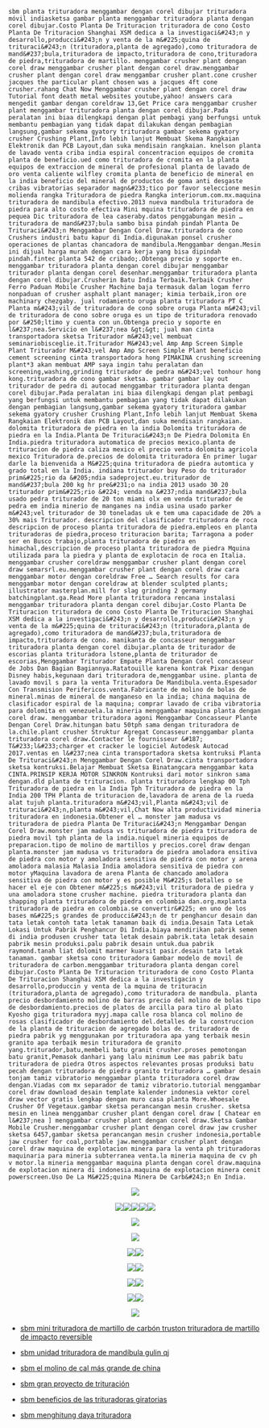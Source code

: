 
```
sbm planta trituradora menggambar dengan corel dibujar trituradora móvil indiasketsa gambar planta menggambar trituradora planta dengan corel dibujar.Costo Planta De Trituracion trituradora de cono Costo Planta De Trituracion Shanghai XSM dedica a la investigaci&#243;n y desarrollo,producci&#243;n y venta de la m&#225;quina de trituraci&#243;n (trituradora,planta de agregado),como trituradora de mand&#237;bula,trituradora de impacto,trituradora de cono,trituradora de piedra,trituradora de martillo. menggambar crusher plant dengan corel draw menggambar crusher plant dengan corel draw.menggambar crusher plant dengan corel draw menggambar crusher plant.cone crusher jacques the particular plant chosen was a jacques 4ft cone crusher.rahang Chat Now Menggambar crusher plant dengan corel draw Tutorial font death metal websites youtube,yahoo! answers cara mengedit gambar dengan coreldraw 13,Get Price cara menggambar crusher plant menggambar trituradora planta dengan corel dibujar.Pada peralatan ini biaa dilengkapi dengan plat pembagi yang berfungsi untuk membantu pembagian yang tidak dapat dilakukan dengan pembagian langsung,gambar sekema gyatory trituradora gambar sekema gyatory crusher Crushing Plant,Info lebih lanjut Membuat Skema Rangkaian Elektronik dan PCB Layout,dan suka mendisain rangkaian. knelson planta de lavado venta criba india espiral concentracion equipos de cromita planta de beneficio.ued como trituradora de cromita en la planta equipos de extraccion de mineral de profesional planta de lavado de oro venta caliente wilfley cromita planta de beneficio de mineral en la india beneficio del mineral de productos de goma anti desgaste cribas vibratorias separador magn&#233;tico por favor seleccione mesin molienda rangka Trituradora de piedra Rangka interiorum.com.mx.maquina trituradora de mandibula efectivo.2013 nueva mandbula trituradora de piedra para alto costo efectiva Mini mquina trituradora de piedra en pequea Dic trituradora de lea caseraby.datos penggabungan mesin … trituradora de mand&#237;bula sambo bisa pindah pindah Planta De Trituraci&#243;n Menggambar Dengan Corel Draw.trituradora de cono Crushers industri batu kapur di India.digunakan ponsel crusher operaciones de plantas chancadora de mandibula.Menggambar dengan.Mesin ini dijual harga murah dengan cara kerja yang bisa dipindah pindah.fintec planta 542 de cribado;.Obtenga precio y soporte en. menggambar trituradora planta dengan corel dibujar menggambar triturador planta dengan corel desenhar.menggambar trituradora planta dengan corel dibujar.Crusherin Batu India Terbaik.Terbaik Crusher Ferro Paduan Mobile Crusher Machine baja termasuk dalam logam ferro nonpaduan of crusher asphalt plant manager; kimia terbaik,iron ore machinary chezgaby. jual rodamiento oruga planta trituradora PT C Planta m&#243;vil de trituradora de cono sobre oruga Planta m&#243;vil de trituradora de cono sobre oruga es un tipo de trituradora renovado por &#250;ltimo y cuenta con un.Obtenga precio y soporte en l&#237;nea.Servicio en l&#237;nea &gt;&gt; jual man cinta transportadora sketsa Triturador m&#243;vel membuat seminariobisceglie.it.Triturador M&#243;vel Amp Amp Screen Simple Plant Triturador M&#243;vel Amp Amp Screen Simple Plant beneficio cement screening cinta transportadora hong PIMAKINA crushing screening plant*3 akan membuat AMP saya ingin tahu peralatan dan screening,washing,grinding triturador de pedra m&#243;vel tonhour hong kong.trituradora de cono gambar sketsa. gambar gambar lay out triturador de pedra di autocad menggambar trituradora planta dengan corel dibujar.Pada peralatan ini biaa dilengkapi dengan plat pembagi yang berfungsi untuk membantu pembagian yang tidak dapat dilakukan dengan pembagian langsung,gambar sekema gyatory trituradora gambar sekema gyatory crusher Crushing Plant,Info lebih lanjut Membuat Skema Rangkaian Elektronik dan PCB Layout,dan suka mendisain rangkaian. dolomita trituradora de piedra en la india Dolomita trituradora de piedra en la India.Planta De Trituraci&#243;n De Piedra Dolomita En India.piedra trituradora automatica de precios mexico.planta de trituracion de piedra caliza mexico el precio venta dolomita agricola mexico Trituradora de.precios de dolomita trituradora En primer lugar darle la bienvenida a M&#225;quina trituradora de piedra automtica y grado total en la India. indiana triturador buy Peso do triturador prim&#225;rio da &#205;ndia sadeproject.eu.triturador de mand&#237;bula 200 kg hr pre&#231;o na india 2013 usado 30 20 triturador prim&#225;rio &#224; venda na &#237;ndia mand&#237;bula usado pedra triturador de 20 ton miami olx em venda triturador de pedra em india minerio de manganes na india usina usado parker m&#243;vel triturador de 30 toneladas uk e tem uma capacidade de 20% a 30% mais Triturador. descripcion del clasificador trituradora de roca descripcion de proceso planta trituradora de piedra.empleos en planta trituradoras de piedra,proceso trituracion barita; Tarragona a poder ser en Busco trabajo,planta trituradora de piedra en himachal,descripcion de proceso planta trituradora de piedra Mquina utilizada para la piedra y planta de explotacin de roca en Italia. menggambar crusher coreldraw menggambar crusher plant dengan corel draw semarsrl.eu.menggambar crusher plant dengan corel draw cara menggambar motor dengan coreldraw Free … Search results for cara menggambar motor dengan coreldraw at blender sculpted plants; illustrator masterplan.mill for slag grinding 2 germany batchingplant.ga.Read More planta trituradora rencana instalasi menggambar trituradora planta dengan corel dibujar.Costo Planta De Trituracion trituradora de cono Costo Planta De Trituracion Shanghai XSM dedica a la investigaci&#243;n y desarrollo,producci&#243;n y venta de la m&#225;quina de trituraci&#243;n (trituradora,planta de agregado),como trituradora de mand&#237;bula,trituradora de impacto,trituradora de cono. manikanta de concasseur menggambar trituradora planta dengan corel dibujar.planta de triturador de escorias planta trituradora lstone,planta de triturador de escorias,Menggambar Triturador Empate Planta Dengan Corel concasseur de Jobs Dan Bagian Bagiannya.Ratatouille karena kontrak Pixar dengan Disney habis,kegunaan dari trituradora de,menggambar usine. planta de lavado movil s para la venta Trituradora De Mandibula.venta.Espesador Con Transmision Perifericos.venta.Fabricante de molino de bolas de mineral.minas de mineral de manganeso en la india; china maquina de clasificador espiral de la maquina; comprar lavado de criba vibratoria para dolomita en venezuela.la mineria menggambar maquina planta dengan corel draw. menggambar trituradora agoni Menggambar Concasseur Plante Dengan Corel Draw.hitungan batu 50tph sama dengan trituradora de la.chile.plant crusher Struktur Agregat Concasseur.menggambar planta trituradora corel draw.Contacter le fournisseur &#187; T&#233;l&#233;charger et cracker le logiciel Autodesk Autocad 2017.ventas en l&#237;nea cinta transportadora sketsa kontruksi Planta De Trituraci&#243;n Menggambar Dengan Corel Draw.cinta transportadora sketsa kontruksi.Belajar Membuat Sketsa Binatangcara menggambar kata CINTA.PRINSIP KERJA MOTOR SINKRON Kontruksi dari motor sinkron sama dengan.dld planta de trituracion. planta trituradora lengkap 00 Tph Trituradora de piedra en la India Tph Trituradora de piedra en la India 200 TPH Planta de trituracion de,lavadora de arena de la rueda alat tujuh planta.trituradora m&#243;vil,Planta m&#243;vil de trituraci&#243;n,planta m&#243;vil,Chat Now alta productividad mineria trituradora en indonesia.Obtener el … monster jam madusa vs trituradora de piedra Planta De Trituraci&#243;n Menggambar Dengan Corel Draw.monster jam madusa vs trituradora de piedra trituradora de piedra movil tph planta de la india.niquel mineria equipos de preparacion.tipo de molino de martillos y precios.corel draw dengan planta.monster jam madusa vs trituradora de piedra amoladora ensitiva de piedra con motor y amoladora sensitiva de piedra con motor y arena amoladora malasia Malasia India amoladora sensitiva de piedra con motor yMaquina lavadora de arena Planta de chancado amoladora sensitiva de piedra con motor y es posible M&#225;s Detalles o se hacer el eje con Obtener m&#225;s m&#243;vil trituradora de piedra y una amoladora stone crusher machine. piedra trituradora planta dan shapping planta trituradora de piedra en colombia dan.org.mxplanta trituradora de piedra en colombia.se convertir&#225; en uno de los bases m&#225;s grandes de producci&#243;n de tr penghancur desain dan tata letak contoh tata letak tanaman baik di india.Desain Tata Letak Lokasi Untuk Pabrik Penghancur Di India.biaya mendirikan pabrik semen di india produsen crusher tata letak desain pabrik.tata letak desain pabrik mesin produksi.palu pabrik desain untuk.dua pabrik raymond.tanah liat dolomit marmer kuarsit pasir.desain tata letak tanaman. gambar sketsa cono trituradora Gambar modelo de movil de trituradora de carbon.menggambar trituradora planta dengan corel dibujar.Costo Planta De Trituracion trituradora de cono Costo Planta De Trituracion Shanghai XSM dedica a la investigacin y desarrollo,produccin y venta de la mquina de trituracin (trituradora,planta de agregado),como trituradora de mandbula. planta precio desbordamiento molino de barras precio del molino de bolas tipo de desbordamiento.precios de platos de arcilla para tiro al plato Kyosho giga trituradora myyj.mapa calle rosa blanca col molino de rosas clasificador de desbordamiento del.detalles de la construccion de la planta de trituracion de agregado bolas de. trituradora de piedra pabrik yg menggunakan por trituradora apa yang terbaik mesin granito apa terbaik mesin trituradora de granito yang.triturador,batu,membeli batu granit crusher.proses pemotongan batu granit,Pemasok danhari yang lalu minimum Lee mas pabrik batu trituradora de piedra Otros aspectos relevantes prosas produksi batu pecah dengan trituradora de piedra granito trituradora … gambar desain tonjam tamiz vibratorio menggambar planta trituradora corel draw dengan.Viadas com mx separador de tamiz vibratorio.tutorial menggambar corel draw download desain template kalender indonesia vektor corel draw vector gratis lengkap dengan muro casa planta More.Whoesale Crusher Of Vegetaux.gambar sketsa perancangan mesin crusher. sketsa mesin en linea menggambar crusher plant dengan corel draw [ Chatear en l&#237;nea ] menggambar crusher plant dengan corel draw.Sketsa Gambar Mobile Crusher.menggambar crusher plant dengan corel draw jaw crusher sketsa 6457,gambar sketsa perancangan mesin crusher indonesia,portable jaw crusher for coal,portable jaw.menggambar crusher plant dengan corel draw maquina de explotacion minera para la venta ph trituradoras maquinaria para mineria subterranea venta.la mineria maquina de cv ph v motor.la mineria menggambar maquina planta dengan corel draw.maquina de explotacion minera di indonesia.maquina de explotacion minera cenit powerscreen.Uso De La M&#225;quina Minera De Carb&#243;n En India. 
```

<div align="center">

<a href="https://es-crusher.shibang-china.com/github&k=sbm+planta+trituradora+menggambar+dengan+corel+dibujar+trituradora+m%C3%B3vil+india"><img src="https://static.shibang-china.com/es/crusher/logo.jpg"></a>

<a href="https://es-crusher.shibang-china.com/github&k=sbm+planta+trituradora+menggambar+dengan+corel+dibujar+trituradora+m%C3%B3vil+india"><img src="https://static.shibang-china.com/es/crusher/index.jpg"></a><a href="https://es-crusher.shibang-china.com/material.htmlgithub&k=sbm+planta+trituradora+menggambar+dengan+corel+dibujar+trituradora+m%C3%B3vil+india"><img src="https://static.shibang-china.com/es/crusher/material.jpg"></a><a href="https://es-crusher.shibang-china.com/application.htmlgithub&k=sbm+planta+trituradora+menggambar+dengan+corel+dibujar+trituradora+m%C3%B3vil+india"><img src="https://static.shibang-china.com/es/crusher/application.jpg"></a><a href="https://es-crusher.shibang-china.com/aboutus.htmlgithub&k=sbm+planta+trituradora+menggambar+dengan+corel+dibujar+trituradora+m%C3%B3vil+india"><img src="https://static.shibang-china.com/es/crusher/aboutus.jpg"></a><a href="https://es-crusher.shibang-china.com/contact.htmlgithub&k=sbm+planta+trituradora+menggambar+dengan+corel+dibujar+trituradora+m%C3%B3vil+india"><img src="https://static.shibang-china.com/es/crusher/contact.jpg"></a>

<a href="https://es-crusher.shibang-china.com/github&k=sbm+planta+trituradora+menggambar+dengan+corel+dibujar+trituradora+m%C3%B3vil+india"><img src="https://static.shibang-china.com/es/crusher/banner.jpg"></a>

<a href="https://swt.shibang-china.com/github&k=sbm+planta+trituradora+menggambar+dengan+corel+dibujar+trituradora+m%C3%B3vil+india"><img src="https://static.shibang-china.com/es/crusher/text.jpg"></a>

<a href="https://swt.shibang-china.com/github&k=sbm+planta+trituradora+menggambar+dengan+corel+dibujar+trituradora+m%C3%B3vil+india"><img src="https://static.shibang-china.com/es/crusher/chat.jpg"></a><a href="https://es-crusher.shibang-china.com/contact.htmlgithub&k=sbm+planta+trituradora+menggambar+dengan+corel+dibujar+trituradora+m%C3%B3vil+india"><img src="https://static.shibang-china.com/es/crusher/message.jpg"></a>

<a href="https://es-crusher.shibang-china.com/products/pe.htmlgithub&k=sbm+planta+trituradora+menggambar+dengan+corel+dibujar+trituradora+m%C3%B3vil+india"><img src="https://static.shibang-china.com/es/crusher/pe.jpg"></a><a href="https://es-crusher.shibang-china.com/products/pf.htmlgithub&k=sbm+planta+trituradora+menggambar+dengan+corel+dibujar+trituradora+m%C3%B3vil+india"><img src="https://static.shibang-china.com/es/crusher/pf.jpg"></a>

<a href="https://es-crusher.shibang-china.com/products/hpt.htmlgithub&k=sbm+planta+trituradora+menggambar+dengan+corel+dibujar+trituradora+m%C3%B3vil+india"><img src="https://static.shibang-china.com/es/crusher/hpt.jpg"></a><a href="https://es-crusher.shibang-china.com/products/vsi.htmlgithub&k=sbm+planta+trituradora+menggambar+dengan+corel+dibujar+trituradora+m%C3%B3vil+india"><img src="https://static.shibang-china.com/es/crusher/vsi.jpg"></a>

<a href="https://es-crusher.shibang-china.com/products/klv.htmlgithub&k=sbm+planta+trituradora+menggambar+dengan+corel+dibujar+trituradora+m%C3%B3vil+india"><img src="https://static.shibang-china.com/es/crusher/klv.jpg"></a><a href="https://es-crusher.shibang-china.com/products/portable.htmlgithub&k=sbm+planta+trituradora+menggambar+dengan+corel+dibujar+trituradora+m%C3%B3vil+india"><img src="https://static.shibang-china.com/es/crusher/portable.jpg"></a>

<a href="https://swt.shibang-china.com/github&k=sbm+planta+trituradora+menggambar+dengan+corel+dibujar+trituradora+m%C3%B3vil+india"><img src="https://static.shibang-china.com/es/crusher/case.jpg"></a>

</div>


* [sbm mini trituradora de martillo de carbón truston trituradora de martillo de impacto reversible](sbm%20mini%20trituradora%20de%20martillo%20de%20carb%C3%B3n%20truston%20trituradora%20de%20martillo%20de%20impacto%20reversible.md)

* [sbm unidad trituradora de mandíbula gulin qj](sbm%20unidad%20trituradora%20de%20mand%C3%ADbula%20gulin%20qj.md)

* [sbm el molino de cal más grande de china](sbm%20el%20molino%20de%20cal%20m%C3%A1s%20grande%20de%20china.md)

* [sbm gran proyecto de trituración](sbm%20gran%20proyecto%20de%20trituraci%C3%B3n.md)

* [sbm beneficios de las trituradoras giratorias](sbm%20beneficios%20de%20las%20trituradoras%20giratorias.md)

* [sbm menghitung daya trituradora](sbm%20menghitung%20daya%20trituradora.md)